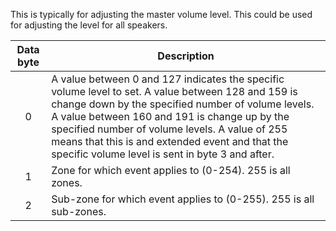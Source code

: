 This is typically for adjusting the master volume level. This could be used for adjusting the level for all speakers. 

 | Data byte | Description                                                                                                                                                                                                                                                                                                                                                        | 
 | :---------: | -----------                                                                                                                                                                                                                                                                                                                                                        | 
 | 0         | A value between 0 and 127 indicates the specific volume level to set. A value between 128 and 159 is change down by the specified number of volume levels. A value between 160 and 191 is change up by the specified number of volume levels. A value of 255 means that this is and extended event and that the specific volume level is sent in byte 3 and after. | 
 | 1         | Zone for which event applies to (0-254). 255 is all zones.                                                                                                                                                                                                                                                                                                         | 
 | 2         | Sub-zone for which event applies to (0-255). 255 is all sub-zones.                                                                                                                                                                                                                                                                                                 | 
